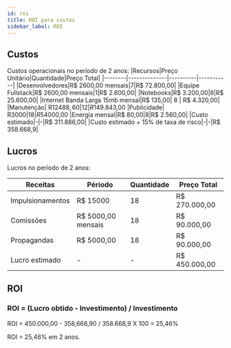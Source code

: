 ```yaml
---
id: roi
title: ROI para custos
sidebar_label: ROI
---
```


## Custos

Custos operacionais no período de 2 anos:
|Recursos|Preço Unitário|Quantidade|Preço Total|
|--------|--------------|----------|-----------|
|Desenvolvedores|R$ 2600,00 mensais|7|R$ 72.800,00|
|Equipe Fullstack|R$ 2600,00 mensais|1|R$ 2.600,00|
|Notebooks|R$ 3.200,00|8|R$ 25.600,00|
|Internet Banda Larga 15mb mensal|R$ 135,00| 8 | R$ 4.320,00|
|Manutenção| R$12488,60| 12 | R$149.843,00
|Publicidade| R$3000| 18 | R$54000,00
|Energia mensal|R$ 80,00|8|R$ 2.560,00|
|Custo estimado|-|-|R$ 311.886,00|
|Custo estimado + 15% de taxa de risco|-|-|R$ 358.668,9|

## Lucros

Lucros no período de 2 anos:

|Receitas|Périodo|Quantidade|Preço Total|
|--------|--------------|----------|-----------|
|Impulsionamentos|R$ 15000|18|R$ 270.000,00|
|Comissões|R$ 5000,00 mensais|18|R$ 90.000,00|
|Propagandas|R$ 5000,00|18|R$ 90.000,00|
|Lucro estimado|-|-|R$ 450.000,00|


## ROI

### ROI = (Lucro obtido - Investimento) / Investimento

ROI = 450.000,00 - 358,668,90 / 358.668,9 X 100 = 25,46%

ROI = 25,46% em 2 anos. 
